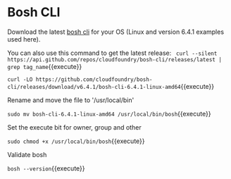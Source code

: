 Bosh CLI
========

Download the latest [bosh cli](https://github.com/cloudfoundry/bosh-cli/releases/) for your OS (Linux and version 6.4.1 examples used here).

You can also use this command to get the latest release:
` curl --silent https://api.github.com/repos/cloudfoundry/bosh-cli/releases/latest | grep tag_name`{{execute}}

`curl -LO https://github.com/cloudfoundry/bosh-cli/releases/download/v6.4.1/bosh-cli-6.4.1-linux-amd64`{{execute}}

Rename and move the file to '/usr/local/bin'

`sudo mv bosh-cli-6.4.1-linux-amd64 /usr/local/bin/bosh`{{execute}}

Set the execute bit for owner, group and other

`sudo chmod +x /usr/local/bin/bosh`{{execute}}

Validate bosh

`bosh --version`{{execute}}